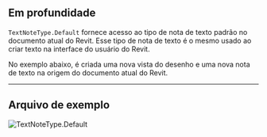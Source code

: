 ## Em profundidade
`TextNoteType.Default` fornece acesso ao tipo de nota de texto padrão no documento atual do Revit. Esse tipo de nota de texto é o mesmo usado ao criar texto na interface do usuário do Revit.

No exemplo abaixo, é criada uma nova vista do desenho e uma nova nota de texto na origem do documento atual do Revit.

___
## Arquivo de exemplo

![TextNoteType.Default](./Revit.Elements.TextNoteType.Default_img.jpg)
